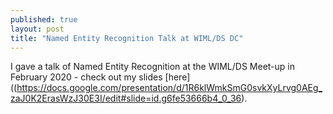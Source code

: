 ```yaml
---
published: true
layout: post
title: "Named Entity Recognition Talk at WIML/DS DC"
---
```


I gave a talk of Named Entity Recognition at the WIML/DS Meet-up in February 2020 - check out my slides [here]((https://docs.google.com/presentation/d/1R6klWmkSmG0svkXyLrvg0AEg_zaJ0K2ErasWzJ30E3I/edit#slide=id.g6fe53666b4_0_36).
